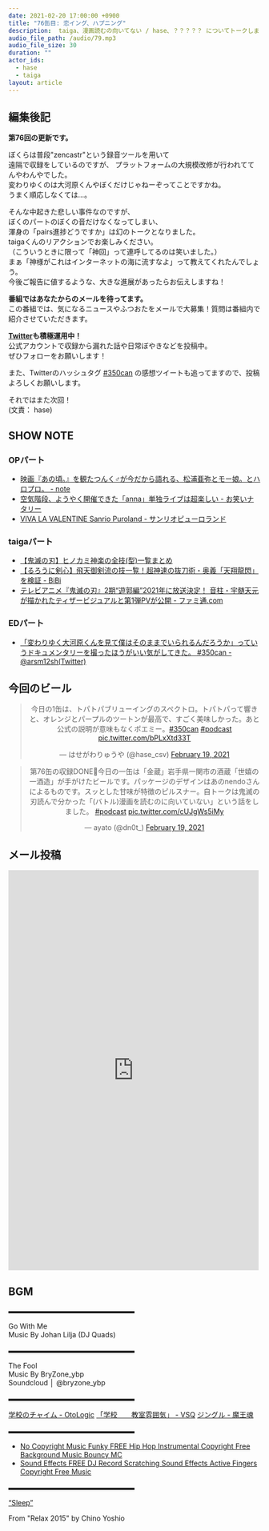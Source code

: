 ```yaml
---
date: 2021-02-20 17:00:00 +0900
title: "76缶目: 恋イング、ハプニング"
description:  taiga、漫画読むの向いてない / hase、？？？？？ についてトークしました。
audio_file_path: /audio/79.mp3
audio_file_size: 30
duration: ""
actor_ids:
  - hase
  - taiga
layout: article
---
```


## 編集後記

__第76回の更新です。__ 

ぼくらは普段"zencastr"という録音ツールを用いて  
遠隔で収録をしているのですが、
プラットフォームの大規模改修が行われててんやわんやでした。  
変わりゆくのは大河原くんやぼくだけじゃねーぞってことですかね。  
うまく順応しなくては…。

そんな中起きた悲しい事件なのですが、  
ぼくのパートのぼくの音だけなくなってしまい、  
渾身の「pairs進捗どうですか」は幻のトークとなりました。  
taigaくんのリアクションでお楽しみください。  
（こういうときに限って「神回」って連呼してるのは笑いました。）  
まぁ「神様がこれはインターネットの海に流すなよ」って教えてくれたんでしょう。  
今後ご報告に値するような、大きな進展があったらお伝えしますね！  

__番組ではあなたからのメールを待ってます。__  
この番組では、気になるニュースやふつおたをメールで大募集！質問は番組内で紹介させていただきます。  

__[Twitter](https://twitter.com/am350can)も積極運用中！__  
公式アカウントで収録から漏れた話や日常ぼやきなどを投稿中。  
ぜひフォローをお願いします！  

また、Twitterのハッシュタグ [#350can](https://twitter.com/search?q=%23350can&src=hashtag_click) の感想ツイートも追ってますので、投稿よろしくお願いします。  

それではまた次回！  
(文責： hase)

## SHOW NOTE

### OPパート
- [映画『あの頃。』を観たつんく♂が今だから語れる、松浦亜弥とモー娘。とハロプロ。 - note](https://note.tsunku.net/n/n3d0b873549c2)
- [空気階段、ようやく開催できた「anna」単独ライブは超楽しい - お笑いナタリー](https://natalie.mu/owarai/news/416336)
- [VIVA LA VALENTINE Sanrio Puroland - サンリオピューロランド](https://www.puroland.jp/viva_la_valentine/)

### taigaパート
- [【鬼滅の刃】ヒノカミ神楽の全技(型)一覧まとめ](https://xn--ccke4c3d8ctf153wmy9aco4afjc.net/kimetsunoyaiba/hinokamikaguranowaza/)
- [【るろうに剣心】飛天御剣流の技一覧！超神速の抜刀術・奥義「天翔龍閃」を検証 - BiBi](https://bibi-star.jp/posts/6442)
- [テレビアニメ『鬼滅の刃』2期“遊郭編”2021年に放送決定！ 音柱・宇髄天元が描かれたティザービジュアルと第1弾PVが公開 - ファミ通.com](https://www.famitsu.com/news/202102/14214425.html)

### EDパート
- [「変わりゆく大河原くんを見て僕はそのままでいられるんだろうか」っていうドキュメンタリーを撮ったほうがいい気がしてきた。 #350can - @arsm12sh(Twitter)](https://twitter.com/arsm12sh/status/1360919335229812736)

## 今回のビール

<center>
<blockquote class="twitter-tweet"><p lang="ja" dir="ltr">今日の1缶は、トパトパブリューイングのスペクトロ。トパトパって響きと、オレンジとパープルのツートンが最高で、すごく美味しかった。あと公式の説明が意味もなくポエミー。<a href="https://twitter.com/hashtag/350can?src=hash&amp;ref_src=twsrc%5Etfw">#350can</a> <a href="https://twitter.com/hashtag/podcast?src=hash&amp;ref_src=twsrc%5Etfw">#podcast</a> <a href="https://t.co/bPLxXtd33T">pic.twitter.com/bPLxXtd33T</a></p>&mdash; はせがわりゅうや (@hase_csv) <a href="https://twitter.com/hase_csv/status/1362765776076238852?ref_src=twsrc%5Etfw">February 19, 2021</a></blockquote> <script async src="https://platform.twitter.com/widgets.js" charset="utf-8"></script>

<blockquote class="twitter-tweet"><p lang="ja" dir="ltr">第76缶の収録DONE🍻今日の一缶は「金蔵」岩手県一関市の酒蔵「世嬉の一酒造」が手がけたビールです。パッケージのデザインはあのnendoさんによるものです。スッとした甘味が特徴のピルスナー。自トークは鬼滅の刃読んで分かった「(バトル)漫画を読むのに向いていない」という話をしました。 <a href="https://twitter.com/hashtag/podcast?src=hash&amp;ref_src=twsrc%5Etfw">#podcast</a> <a href="https://t.co/cUJgWs5iMy">pic.twitter.com/cUJgWs5iMy</a></p>&mdash; ayato (@dn0t_) <a href="https://twitter.com/dn0t_/status/1362770142107635719?ref_src=twsrc%5Etfw">February 19, 2021</a></blockquote> <script async src="https://platform.twitter.com/widgets.js" charset="utf-8"></script>
</center>

## メール投稿
<div class="iframe-wrapper">
<iframe src="https://docs.google.com/forms/d/e/1FAIpQLSfTZ99ZtY5BJtHk38i7c_p3AdF-uIGnOOsc6W05wV6L0MTAQg/viewform?embedded=true" width="500" height="800" frameborder="0" marginheight="0" marginwidth="0">読み込んでいます…</iframe>
</div>

## BGM
▬▬▬▬▬▬▬▬▬▬▬▬▬▬▬▬▬▬  

Go With Me  
Music By Johan Lilja (DJ Quads)  

▬▬▬▬▬▬▬▬▬▬▬▬▬▬▬▬▬▬  

The Fool  
Music By BryZone_ybp  
Soundcloud │ @bryzone_ybp  

▬▬▬▬▬▬▬▬▬▬▬▬▬▬▬▬▬▬  

[学校のチャイム - OtoLogic](https://otologic.jp/free/se/school_bell01.html)
[「学校　　教室雰囲気」 - VSQ](https://vsq.co.jp/special/se_environment/)
[ジングル - 魔王魂](https://maoudamashii.jokersounds.com/)

▬▬▬▬▬▬▬▬▬▬▬▬▬▬▬▬▬▬  

- [No Copyright Music Funky FREE Hip Hop Instrumental Copyright Free Background Music Bouncy MC](https://www.youtube.com/watch?v=YCOrfB6c1SM)
- [Sound Effects FREE DJ Record Scratching Sound Effects Active Fingers Copyright Free Music](https://www.youtube.com/watch?v=KbVWYj0F3Fs)

▬▬▬▬▬▬▬▬▬▬▬▬▬▬▬▬▬▬  

[“Sleep”](https://soundcloud.com/chino-yoshio/chino-yoshio-relax-2015-18-sleep)

From "Relax 2015" by Chino Yoshio